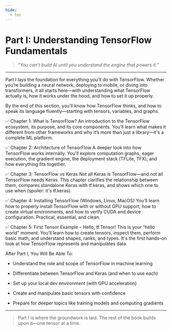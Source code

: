 ```yaml
---
hide:
  - toc
---
```


# Part I: Understanding TensorFlow Fundamentals

> “*You can’t build AI until you understand the engine that powers it.*”

---

Part I lays the foundation for everything you’ll do with TensorFlow. Whether you’re building a neural network, deploying to mobile, or diving into transformers, it all starts here—with understanding what TensorFlow actually is, how it works under the hood, and how to set it up properly.

By the end of this section, you’ll know how TensorFlow thinks, and how to speak its language fluently—starting with tensors, variables, and graphs.

✅ Chapter 1: What is TensorFlow?
An introduction to the TensorFlow ecosystem, its purpose, and its core components. You’ll learn what makes it different from other frameworks and why it’s more than just a library—it's a complete ML platform.

✅ Chapter 2: Architecture of TensorFlow
A deeper look into how TensorFlow works internally. You'll explore computation graphs, eager execution, the gradient engine, the deployment stack (TFLite, TFX), and how everything fits together.

✅ Chapter 3: TensorFlow vs Keras
Not all Keras is TensorFlow—and not all TensorFlow needs Keras. This chapter clarifies the relationship between them, compares standalone Keras with tf.keras, and shows which one to use when (spoiler: it's tf.keras).

✅ Chapter 4: Installing TensorFlow (Windows, Linux, MacOS)
You’ll learn how to properly install TensorFlow with or without GPU support, how to create virtual environments, and how to verify CUDA and device configuration. Practical, essential, and clean.

✅ Chapter 5: First Tensor Example – Hello, tf.Tensor!
This is your “hello world” moment. You’ll learn how to create tensors, inspect them, perform basic math, and understand shapes, ranks, and types. It's the first hands-on look at how TensorFlow represents and manipulates data.

After Part I, You Will Be Able To:

- Understand the role and scope of TensorFlow in machine learning  

- Differentiate between TensorFlow and Keras (and when to use each)  

- Set up your local dev environment (with GPU acceleration)  

- Create and manipulate basic tensors with confidence  

- Prepare for deeper topics like training models and computing gradients  

---

> Part I is where the groundwork is laid. The rest of the book builds upon it—one tensor at a time.